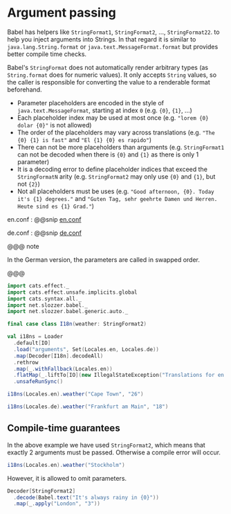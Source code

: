 # Argument passing

Babel has helpers like `StringFormat1`, `StringFormat2`, ..., `StringFormat22`. to help you inject arguments into Strings. In that regard it is similar to `java.lang.String.format` or `java.text.MessageFormat.format` but provides better compile time checks.

Babel's `StringFormat` does not automatically render arbitrary types (as `String.format` does for numeric values). It only accepts `String` values, so the caller is responsible for converting the value to a renderable format beforehand.

- Parameter placeholders are encoded in the style of `java.text.MessageFormat`, starting at index `0` (e.g. `{0}`, `{1}`, ...)
- Each placeholder index may be used at most once (e.g. `"lorem {0} dolar {0}"` is not allowed)
- The order of the placeholders may vary across translations (e.g. `"The {0} {1} is fast"` and `"El {1} {0} es rapido"`)
- There can not be more placeholders than arguments (e.g. `StringFormat1` can not be decoded when there is `{0}` and `{1}` as there is only 1 parameter)
- It is a decoding error to define placeholder indices that exceed the `StringFormatN` arity (e.g. `StringFormat2` may only use `{0}` and `{1}`, but not `{2}`)
- Not all placeholders must be uses (e.g. `"Good afternoon, {0}. Today it's {1} degrees."` and `"Guten Tag, sehr geehrte Damen und Herren. Heute sind es {1} Grad."`)

en.conf
: @@snip [en.conf](/modules/documentation/resources/arguments/en.conf)

de.conf
: @@snip [de.conf](/modules/documentation/resources/arguments/de.conf)

@@@ note

In the German version, the parameters are called in swapped order.

@@@

```scala mdoc:to-string
import cats.effect._
import cats.effect.unsafe.implicits.global
import cats.syntax.all._
import net.slozzer.babel._
import net.slozzer.babel.generic.auto._

final case class I18n(weather: StringFormat2)

val i18ns = Loader
  .default[IO]
  .load("arguments", Set(Locales.en, Locales.de))
  .map(Decoder[I18n].decodeAll)
  .rethrow
  .map(_.withFallback(Locales.en))
  .flatMap(_.liftTo[IO](new IllegalStateException("Translations for en missing")))
  .unsafeRunSync()
```

```scala mdoc
i18ns(Locales.en).weather("Cape Town", "26")
```

```scala mdoc
i18ns(Locales.de).weather("Frankfurt am Main", "18")
```

## Compile-time guarantees

In the above example we have used `StringFormat2`, which means that exactly 2 arguments must be passed. Otherwise a compile error will occur.

```scala mdoc:fail
i18ns(Locales.en).weather("Stockholm")
```

However, it is allowed to omit parameters.

```scala mdoc
Decoder[StringFormat2]
  .decode(Babel.text("It's always rainy in {0}"))
  .map(_.apply("London", "3"))
```